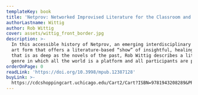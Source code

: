 ```yaml
---
templateKey: book
title: 'Netprov: Networked Improvised Literature for the Classroom and Beyond'
authorLastname: Wittig
author: Rob Wittig
cover: assets/wittig_front_border.jpg
description: >-
  In this accessible history of Netprov, an emerging interdisciplinary digital
  art form that offers a literature-based “show” of insightful, healing satire
  that is as deep as the novels of the past, Rob Wittig describes a literary
  genre in which all the world is a platform and all participants are players.
orderOnPage: 0
readLink: 'https://doi.org/10.3998/mpub.12387128'
buyLink: >-
  https://cdcshoppingcart.uchicago.edu/Cart2/Cart?ISBN=9781943208289&PRESS=amherst
---
```

